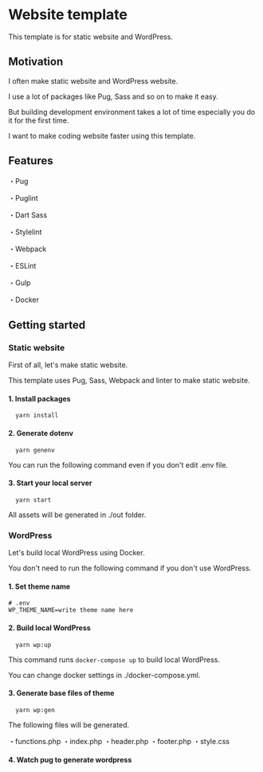 # Website template

This template is for static website and WordPress.

## Motivation

I often make static website and WordPress website.

I use a lot of packages like Pug, Sass and so on to make it easy.

But building development environment takes a lot of time especially you do it for the first time.

I want to make coding website faster using this template.

## Features

・Pug

・Puglint

・Dart Sass

・Stylelint

・Webpack

・ESLint

・Gulp

・Docker

## Getting started

### Static website

First of all, let's make static website.

This template uses Pug, Sass, Webpack and linter to make static website.

#### 1. Install packages

```node
  yarn install
```

#### 2. Generate dotenv

```node
  yarn genenv
```

You can run the following command even if you don't edit .env file.

#### 3. Start your local server

```node
  yarn start
```

All assets will be generated in ./out folder.

### WordPress

Let's build local WordPress using Docker.

You don't need to run the following command if you don't use WordPress.

#### 1. Set theme name

```node
# .env
WP_THEME_NAME=write theme name here
```

#### 2. Build local WordPress

```node
  yarn wp:up
```

This command runs `docker-compose up` to build local WordPress.

You can change docker settings in ./docker-compose.yml.

#### 3. Generate base files of theme

```node
  yarn wp:gen
```

The following files will be generated.

・functions.php
・index.php
・header.php
・footer.php
・style.css

#### 4. Watch pug to generate wordpress
